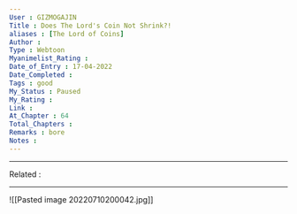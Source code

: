 ```yaml
---
User : GIZMOGAJIN
Title : Does The Lord's Coin Not Shrink?!
aliases : [The Lord of Coins]
Author : 
Type : Webtoon
Myanimelist_Rating : 
Date_of_Entry : 17-04-2022 
Date_Completed : 
Tags : good 
My_Status : Paused
My_Rating : 
Link : 
At_Chapter : 64
Total_Chapters : 
Remarks : bore
Notes :  
---
```

---
Related : 

---
![[Pasted image 20220710200042.jpg]]